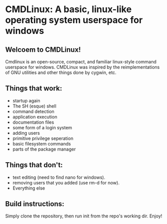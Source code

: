 # CMDLinux: A basic, linux-like operating system userspace for windows
## Welcoem to CMDLinux!
Cmdlinux is an open-source, compact, and familiar linux-style command userspace for windows.
CMDLinux was inspired by the reimplementations of GNU utilities and other things done by cygwin, etc.
## Things that work:
* startup again
* The SH (esque) shell
* command detection
* application execution
* documentation files
* some form of a login system
* adding users
* primitive privilege seperation
* basic filesystem commands
* parts of the package manager



## Things that don't:

* text editing (need to find nano for windows).
* removing users that you added (use rm-d for now).
* Everything else


## Build instructions:
Simply clone the repository, then run init from the repo's working dir.
Enjoy!